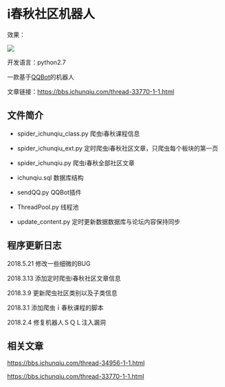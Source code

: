# i春秋社区机器人

效果：

[![](https://github.com/0nise/ichunqiu_qqbot/images/images.png)](https://github.com/0nise/ichunqiu_qqbot/images/images.png "演示图片")

开发语言：python2.7

一款基于[QQBot](https://github.com/pandolia/qqbot "https://github.com/pandolia/qqbot")的机器人

文章链接：https://bbs.ichunqiu.com/thread-33770-1-1.html

## 文件简介

- spider_ichunqiu_class.py 爬虫i春秋课程信息

- spider_ichunqiu_ext.py 定时爬虫i春秋社区文章，只爬虫每个板块的第一页

- spider_ichunqiu.py 爬虫i春秋全部社区文章

- ichunqiu.sql 数据库结构

- sendQQ.py QQBot插件

- ThreadPool.py 线程池

- update_content.py 定时更新数据数据库与论坛内容保持同步

## 程序更新日志

2018.5.21 修改一些细微的BUG

2018.3.13 添加定时爬虫i春秋社区文章信息

2018.3.9 更新爬虫社区类别以及子类信息

2018.3.1 添加爬虫ｉ春秋课程的脚本

2018.2.4 修复机器人ＳＱＬ注入漏洞

## 相关文章

https://bbs.ichunqiu.com/thread-34956-1-1.html

https://bbs.ichunqiu.com/thread-33770-1-1.html